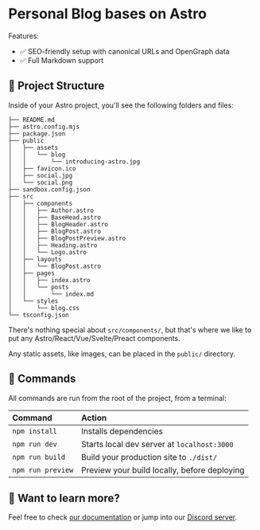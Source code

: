 # Personal Blog bases on Astro

Features:

- ✅ SEO-friendly setup with canonical URLs and OpenGraph data
- ✅ Full Markdown support

## 🚀 Project Structure

Inside of your Astro project, you'll see the following folders and files:

```
├── README.md
├── astro.config.mjs
├── package.json
├── public
│   ├── assets
│   │   └── blog
│   │       └── introducing-astro.jpg
│   ├── favicon.ico
│   ├── social.jpg
│   └── social.png
├── sandbox.config.json
├── src
│   ├── components
│   │   ├── Author.astro
│   │   ├── BaseHead.astro
│   │   ├── BlogHeader.astro
│   │   ├── BlogPost.astro
│   │   ├── BlogPostPreview.astro
│   │   ├── Heading.astro
│   │   └── Logo.astro
│   ├── layouts
│   │   └── BlogPost.astro
│   ├── pages
│   │   ├── index.astro
│   │   └── posts
│   │       └── index.md
│   └── styles
│       └── blog.css
└── tsconfig.json
```

There's nothing special about `src/components/`, but that's where we like to put any Astro/React/Vue/Svelte/Preact components.

Any static assets, like images, can be placed in the `public/` directory.

## 🧞 Commands

All commands are run from the root of the project, from a terminal:

| Command           | Action                                       |
|:----------------  |:-------------------------------------------- |
| `npm install`     | Installs dependencies                        |
| `npm run dev`     | Starts local dev server at `localhost:3000`  |
| `npm run build`   | Build your production site to `./dist/`      |
| `npm run preview` | Preview your build locally, before deploying |

## 👀 Want to learn more?

Feel free to check [our documentation](https://docs.astro.build) or jump into our [Discord server](https://astro.build/chat).

